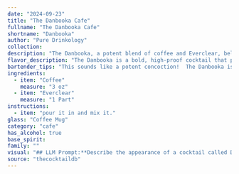 ```yaml
---
date: "2024-09-23"
title: "The Danbooka Cafe"
fullname: "The Danbooka Cafe"
shortname: "Danbooka"
author: "Pure Drinkology"
collection:
description: "The Danbooka, a potent blend of coffee and Everclear, belongs to the Coffee Cocktail family. Its origins are obscure, likely born in the rough-and-tumble bars of the American frontier, where strong spirits and caffeine were essential for survival. "
flavor_description: "The Danbooka is a bold, high-proof cocktail that packs a punch.  It's a coffee lover's dream, with rich, roasted coffee notes upfront, followed by a fiery, warming finish from the Everclear.  The alcohol intensity is undeniable, creating a thrilling, almost dangerous experience. It's not for the faint of heart, but for those seeking a strong, coffee-infused adventure, the Danbooka delivers. "
bartender_tips: "This sounds like a potent concoction!  The Danbooka is a high-proof cocktail, so use Everclear sparingly.  Start with a small amount and adjust to taste.  A good coffee base is crucial - fresh brewed or strong cold brew works best.  Chill both ingredients for a super smooth experience.  Be mindful of the high alcohol content and sip slowly! "
ingredients:
  - item: "Coffee"
    measure: "3 oz"
  - item: "Everclear"
    measure: "1 Part"
instructions:
  - item: "pour it in and mix it."
glass: "Coffee Mug"
category: "cafe"
has_alcohol: true
base_spirit:
family: ""
visual: "## LLM Prompt:**Describe the appearance of a cocktail called Danbooka, made with coffee and Everclear. Consider the following aspects:*** **Color:** Is it a deep, rich brown, or does the Everclear lighten it slightly? Does it have any visible layers or gradients?* **Clarity:** Is it clear, or does it have a slight haze or cloudiness? Is it oily?* **Texture:** Is it smooth and silky, or does it have a slightly viscous consistency?* **Garnish:**  What garnish, if any, might be added to enhance the visual appeal? Does it add any color or texture contrast?**Example:** The Danbooka appears as a **deep, mahogany brown** liquid, **slightly cloudy** due to the Everclear. The texture is **smooth and silky**, with a **subtle sheen**. A **single coffee bean** sits atop the drink, adding a **touch of contrast** to the **dark liquid**. "
source: "thecocktaildb"
---
```


